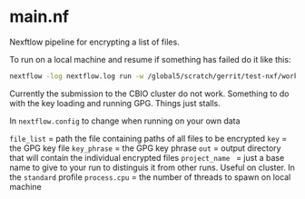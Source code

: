 # main.nf #

Nexftlow pipeline for encrypting a list of files.

To run on a local machine and resume if something has failed do it like this:

```bash
nextflow -log nextflow.log run -w /global5/scratch/gerrit/test-nxf/work/ -c /home/gerrit/code/bioinftk/transfer-prep/encrypt/nextflow.config /home/gerrit/code/bioinftk/transfer-prep/encrypt/main.nf -profile standard -resume
```

Currently the submission to the CBIO cluster do not work. Something to do with the key loading and running GPG. Things just stalls. 


In `nextflow.config` to change when running on your own data

`file_list` = path the file containing paths of all files to be encrypted
`key` = the GPG key file
`key_phrase` = the GPG key phrase
`out` = output directory that will contain the individual encrypted files
`project_name ` = just a base name to give to your run to distinguis it from other runs. Useful on cluster.
In the `standard` profile `process.cpu` = the number of threads to spawn on local machine



